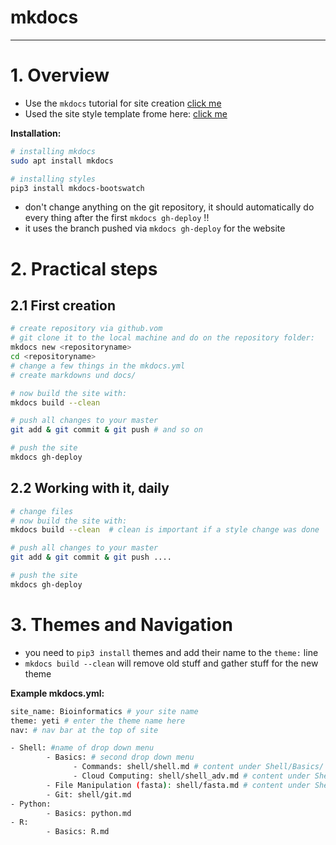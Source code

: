 mkdocs
===
___

# 1. Overview

* Use the `mkdocs` tutorial for site creation [click me](https://mkdocs.readthedocs.io/en/stable/)
* Used the site style template frome here: [click me](http://mkdocs.github.io/mkdocs-bootswatch/)

**Installation:**

```bash
# installing mkdocs
sudo apt install mkdocs

# installing styles
pip3 install mkdocs-bootswatch
```

* don't change anything on the git repository, it should automatically do every thing after the first `mkdocs gh-deploy` !!
* it uses the branch pushed via `mkdocs gh-deploy` for the website

# 2. Practical steps
## 2.1 First creation
```bash
# create repository via github.vom
# git clone it to the local machine and do on the repository folder:
mkdocs new <repositoryname>
cd <repositoryname>
# change a few things in the mkdocs.yml
# create markdowns und docs/

# now build the site with:
mkdocs build --clean

# push all changes to your master
git add & git commit & git push # and so on

# push the site
mkdocs gh-deploy
```
## 2.2 Working with it, daily

```bash
# change files
# now build the site with:
mkdocs build --clean  # clean is important if a style change was done

# push all changes to your master
git add & git commit & git push ....

# push the site
mkdocs gh-deploy
```

# 3. Themes and Navigation

* you need to `pip3 install` themes and add their name to the `theme:` line
* `mkdocs build --clean` will remove old stuff and gather stuff for the new theme

**Example mkdocs.yml:**
```bash
site_name: Bioinformatics # your site name
theme: yeti # enter the theme name here
nav: # nav bar at the top of site

- Shell: #name of drop down menu
        - Basics: # second drop down menu
              - Commands: shell/shell.md # content under Shell/Basics/
              - Cloud Computing: shell/shell_adv.md # content under Shell/Basics/
        - File Manipulation (fasta): shell/fasta.md # content under Shell/
        - Git: shell/git.md
- Python:
        - Basics: python.md
- R:
        - Basics: R.md
```
